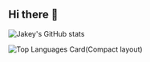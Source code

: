 ## Hi there 👋

![Jakey's GitHub stats](https://github-readme-stats.vercel.app/api?username=Jakey08&show_icons=true&theme=ambient_gradient&count_private=true&rank_icon=github)

![Top Languages Card(Compact layout)](https://github-readme-stats.vercel.app/api/top-langs/?username=Jakey08&layout=compact)


